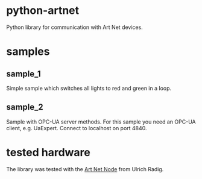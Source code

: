 # python-artnet #
Python library for communication with Art Net devices.

# samples #
## sample_1 ##
Simple sample which switches all lights to red and green in a loop.

## sample_2 ##
Sample with OPC-UA server methods. For this sample you need an OPC-UA client, e.g. UaExpert. Connect to localhost on port 4840.

# tested hardware #
The library was tested with the [Art Net Node](https://www.ulrichradig.de/home/index.php/dmx/4-x-rdm-art-net-node) from Ulrich Radig. 